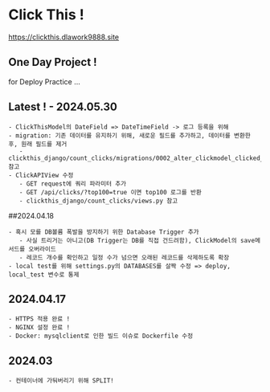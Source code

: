 # Click This !
https://clickthis.dlawork9888.site

## One Day Project ! 
for Deploy Practice ...

## Latest ! - 2024.05.30
```
- ClickThisModel의 DateField => DateTimeField -> 로그 등록을 위해
- migration: 기존 데이터를 유지하기 위해, 새로운 필드를 추가하고, 데이터를 변환한 후, 원래 필드를 제거
   - clickthis_django/count_clicks/migrations/0002_alter_clickmodel_clicked_date.py 참고
- ClickAPIView 수정
   - GET request에 쿼리 파라미터 추가
   - GET /api/clicks/?top100=true 이면 top100 로그를 반환
   - clickthis_django/count_clicks/views.py 참고
```
##2024.04.18
```
- 혹시 모를 DB볼륨 폭발을 방지하기 위한 Database Trigger 추가
   - 사실 트리거는 아니고(DB Trigger는 DB를 직접 건드려함), ClickModel의 save메서드를 오버라이드
   - 레코드 개수를 확인하고 일정 수가 넘으면 오래된 레코드를 삭제하도록 확장
- local test를 위해 settings.py의 DATABASES를 살짝 수정 => deploy, local_test 변수로 통제
```


## 2024.04.17
```
- HTTPS 적용 완료 !
- NGINX 설정 완료 !
- Docker: mysqlclient로 인한 빌드 이슈로 Dockerfile 수정 
```

## 2024.03
```
- 컨테이너에 가둬버리기 위해 SPLIT!
```
